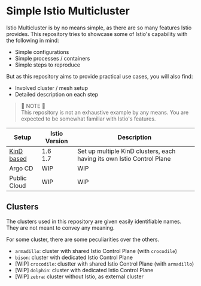 # Simple Istio Multicluster

Istio Multicluster is by no means simple, as there are so many features Istio provides. This repository tries to showcase some of Istio's capability with the following in mind:

- Simple configurations
- Simple processes / containers
- Simple steps to reproduce

But as this repository aims to provide practical use cases, you will also find:

- Involved cluster / mesh setup
- Detailed description on each step

> 📍 NOTE 📍  
> This repository is not an exhaustive example by any means. You are expected to be somewhat familiar with Istio's features.

| Setup        | Istio Version | Description                                                            |
| ------------ | ------------- | ---------------------------------------------------------------------- |
| [KinD based] | 1.6<br />1.7  | Set up multiple KinD clusters, each having its own Istio Control Plane |
| Argo CD      | WIP           | WIP                                                                    |
| Public Cloud | WIP           | WIP                                                                    |

[kind based]: https://github.com/rytswd/simple-istio-multicluster/tree/master/docs/kind-based/README.md

## Clusters

The clusters used in this repository are given easily identifiable names. They are not meant to convey any meaning.

For some cluster, there are some peculiarities over the others.

- `armadillo`: cluster with shared Istio Control Plane (with `crocodile`)
- `bison`: cluster with dedicated Istio Control Plane
- [WIP] `crocodile`: clustter with shared Istio Control Plane (with `armadillo`)
- [WIP] `dolphin`: cluster with dedicated Istio Control Plane
- [WIP] `zebra`: cluster without Istio, as external cluster
